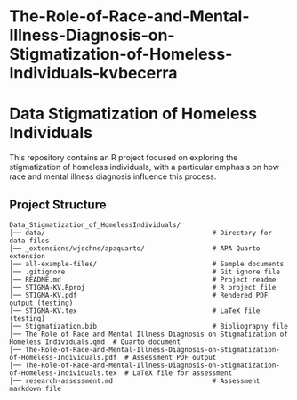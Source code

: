 # The-Role-of-Race-and-Mental-Illness-Diagnosis-on-Stigmatization-of-Homeless-Individuals-kvbecerra
# Data Stigmatization of Homeless Individuals

This repository contains an R project focused on exploring the stigmatization of homeless individuals, with a particular emphasis on how race and mental illness diagnosis influence this process.

## Project Structure

```plaintext
Data_Stigmatization_of_HomelessIndividuals/
│── data/                                          # Directory for data files
│── _extensions/wjschne/apaquarto/                 # APA Quarto extension
│── all-example-files/                             # Sample documents
│── .gitignore                                     # Git ignore file
│── README.md                                      # Project readme
│── STIGMA-KV.Rproj                                # R project file
│── STIGMA-KV.pdf                                  # Rendered PDF output (testing)
│── STIGMA-KV.tex                                  # LaTeX file (testing)
│── Stigmatization.bib                             # Bibliography file
│── The Role of Race and Mental Illness Diagnosis on Stigmatization of Homeless Individuals.qmd  # Quarto document
│── The-Role-of-Race-and-Mental-Illness-Diagnosis-on-Stigmatization-of-Homeless-Individuals.pdf  # Assessment PDF output
│── The-Role-of-Race-and-Mental-Illness-Diagnosis-on-Stigmatization-of-Homeless-Individuals.tex  # LaTeX file for assessment
│── research-assessment.md                         # Assessment markdown file
